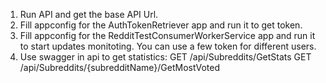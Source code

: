 1. Run API and get the base API Url.
2. Fill appconfig for the AuthTokenRetriever app and run it to get token.
3. Fill appconfig for the RedditTestConsumerWorkerService app and run it to start updates monitoting. You can use a few token for different users.
4. Use swagger in api to get statistics:
GET /api/Subreddits/GetStats
GET /api/Subreddits/{subredditName}/GetMostVoted
